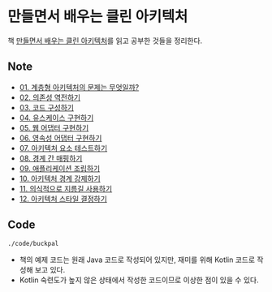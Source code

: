 # 만들면서 배우는 클린 아키텍처

책 [만들면서 배우는 클린 아키텍처](https://product.kyobobook.co.kr/detail/S000001766486)를 읽고 공부한 것들을 정리한다.

## Note

- [01. 계층형 아키텍처의 문제는 무엇일까?](./note/01.md)
- [02. 의존성 역전하기](./note/02.md)
- [03. 코드 구성하기](./note/03.md)
- [04. 유스케이스 구현하기](./note/04.md)
- [05. 웹 어댑터 구현하기](./note/05.md)
- [06. 영속성 어댑터 구현하기](./note/06.md)
- [07. 아키텍처 요소 테스트하기](./note/07.md)
- [08. 경계 간 매핑하기](./note/08.md)
- [09. 애플리케이션 조립하기](./note/09.md)
- [10. 아키텍처 경계 강제하기](./note/10.md)
- [11. 의식적으로 지름길 사용하기](./note/11.md)
- [12. 아키텍처 스타일 결정하기](./note/12.md)

## Code

```
./code/buckpal
```

- 책의 예제 코드는 원래 Java 코드로 작성되어 있지만, 재미를 위해 Kotlin 코드로 작성해 보고 있다.
- Kotlin 숙련도가 높지 않은 상태에서 작성한 코드이므로 이상한 점이 있을 수 있다.

